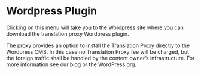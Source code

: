# Wordpress Plugin

Clicking on this menu will take you to the Wordpress site where you can download the translation proxy Wordpress plugin.

The proxy provides an option to install the Translation Proxy directly to the Wordpress CMS. In this case no Translation Proxy fee will be charged, but the foreign traffic shall be handled by the content owner’s infrastructure. For more information see our blog or the WordPress.org.
